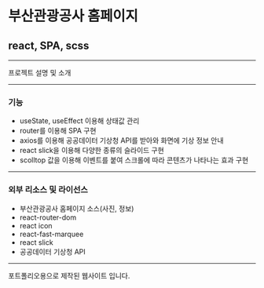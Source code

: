 # 부산관광공사 홈페이지

## react, SPA, scss

---

프로젝트 설명 및 소개

---

### 기능

-   useState, useEffect 이용해 상태값 관리
-   router를 이용해 SPA 구현
-   axios를 이용해 공공데이터 기상청 API를 받아와 화면에 기상 정보 안내
-   react slick을 이용해 다양한 종류의 슬라이드 구현
-   scolltop 값을 이용해 이벤트를 붙여 스크롤에 따라 콘텐츠가 나타나는 효과 구현

---

### 외부 리소스 및 라이선스

* 부산관광공사 홈페이지 소스(사진, 정보)
* react-router-dom
* react icon
* react-fast-marquee
* react slick
* 공공데이터 기상청 API

---

포트폴리오용으로 제작된 웹사이트 입니다.

